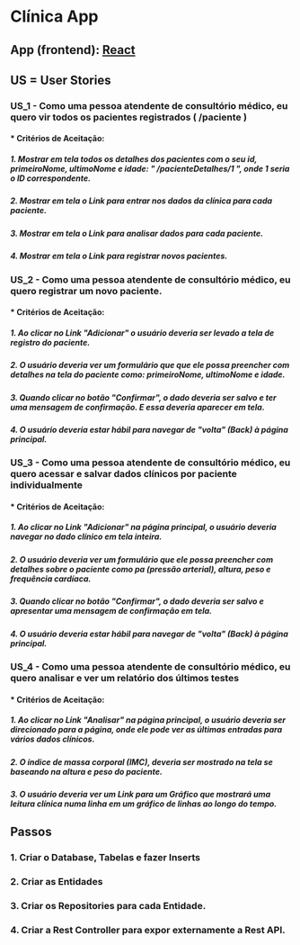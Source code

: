 # Clínica App

## App (frontend): [ React ](https://github.com/Henderson-da-rocha-porfirio/react-clinica-medica-frontend-thippireddy)

## US = User Stories
### US_1 - Como uma pessoa atendente de consultório médico, eu quero vir todos os pacientes registrados ( /paciente )
#### * Critérios de Aceitação:
##### 1. Mostrar em tela todos os detalhes dos pacientes com o seu id, primeiroNome, ultimoNome e idade: " /pacienteDetalhes/1 ", onde 1 seria o ID correspondente.
##### 2. Mostrar em tela o Link para entrar nos dados da clínica para cada paciente.
##### 3. Mostrar em tela o Link para analisar dados para cada paciente.
##### 4. Mostrar em tela o Link para registrar novos pacientes.
### US_2 - Como uma pessoa atendente de consultório médico, eu quero registrar um novo paciente.
#### * Critérios de Aceitação:
##### 1. Ao clicar no Link "Adicionar" o usuário deveria ser levado a tela de registro do paciente.
##### 2. O usuário deveria ver um formulário que que ele possa preencher com detalhes na tela do paciente como: primeiroNome, ultimoNome e idade.
##### 3. Quando clicar no botão "Confirmar", o dado deveria ser salvo e ter uma mensagem de confirmação. E essa deveria aparecer em tela.
##### 4. O usuário deveria estar hábil para navegar de "volta" (Back) à página principal.
### US_3 - Como uma pessoa atendente de consultório médico, eu quero acessar e salvar dados clínicos por paciente individualmente
#### * Critérios de Aceitação:
##### 1. Ao clicar no Link "Adicionar" na página principal, o usuário deveria navegar no dado clínico em tela inteira.
##### 2. O usuário deveria ver um formulário que ele possa preencher com detalhes sobre o paciente como pa (pressão arterial), altura, peso e frequência cardíaca.
##### 3. Quando clicar no botão "Confirmar", o dado deveria ser salvo e apresentar uma mensagem de confirmação em tela.
##### 4. O usuário deveria estar hábil para navegar de "volta" (Back) à página principal.
### US_4 - Como uma pessoa atendente de consultório médico, eu quero analisar e ver um relatório dos últimos testes
#### * Critérios de Aceitação:
##### 1. Ao clicar no Link "Analisar" na página principal, o usuário deveria ser direcionado para a página, onde ele pode ver as últimas entradas para vários dados clínicos.
##### 2. O índice de massa corporal (IMC), deveria ser mostrado na tela se baseando na altura e peso do paciente.
##### 3. O usuário deveria ver um Link para um Gráfico que mostrará uma leitura clínica numa linha em um gráfico de linhas ao longo do tempo.
## Passos
### 1. Criar o Database, Tabelas e fazer Inserts
### 2. Criar as Entidades
### 3. Criar os Repositories para cada Entidade.
### 4. Criar a Rest Controller para expor externamente a Rest API.
